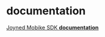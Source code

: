 # documentation

[Joyned Mobike SDK **documentation**](https://gamitee-dev.github.io/ios-sdk-storage/documentation/joynedmobilesdk/)
